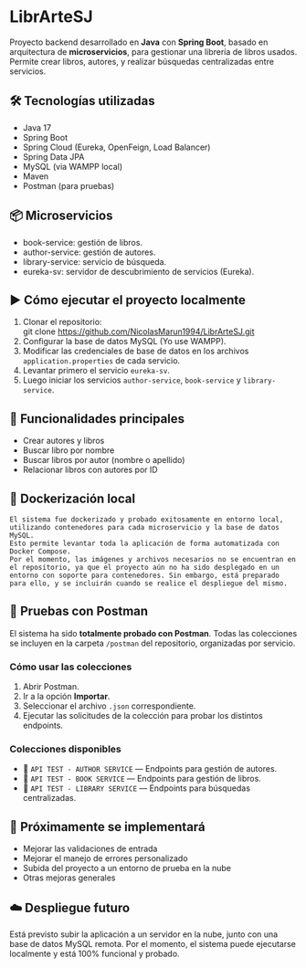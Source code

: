 # LibrArteSJ

Proyecto backend desarrollado en **Java** con **Spring Boot**, basado en arquitectura de **microservicios**, para gestionar una librería de libros usados. Permite crear libros, autores, y realizar búsquedas centralizadas entre servicios.

## 🛠️ Tecnologías utilizadas

- Java 17
- Spring Boot
- Spring Cloud (Eureka, OpenFeign, Load Balancer)
- Spring Data JPA
- MySQL (via WAMPP local)
- Maven
- Postman (para pruebas)

## 📦 Microservicios

- book-service: gestión de libros.
- author-service: gestión de autores.
- library-service: servicio de búsqueda.
- eureka-sv: servidor de descubrimiento de servicios (Eureka).

## ▶️ Cómo ejecutar el proyecto localmente

1. Clonar el repositorio:	
	git clone https://github.com/NicolasMarun1994/LibrArteSJ.git
2. Configurar la base de datos MySQL (Yo use WAMPP).
3. Modificar las credenciales de base de datos en los archivos `application.properties` de cada servicio.
4. Levantar primero el servicio `eureka-sv`.
5. Luego iniciar los servicios `author-service`, `book-service` y `library-service`.

## 🔎 Funcionalidades principales

- Crear autores y libros
- Buscar libro por nombre
- Buscar libros por autor (nombre o apellido)
- Relacionar libros con autores por ID

## 🐳 Dockerización local

	El sistema fue dockerizado y probado exitosamente en entorno local, utilizando contenedores para cada microservicio y la base de datos MySQL. 
	Esto permite levantar toda la aplicación de forma automatizada con Docker Compose.
	Por el momento, las imágenes y archivos necesarios no se encuentran en el repositorio, ya que el proyecto aún no ha sido desplegado en un entorno con soporte para contenedores. Sin embargo, está preparado para ello, y se incluirán cuando se realice el despliegue del mismo.

## 🧪 Pruebas con Postman

El sistema ha sido **totalmente probado con Postman**. Todas las colecciones se incluyen en la carpeta `/postman` del repositorio, organizadas por servicio.

### Cómo usar las colecciones

1. Abrir Postman.  
2. Ir a la opción **Importar**.  
3. Seleccionar el archivo `.json` correspondiente.  
4. Ejecutar las solicitudes de la colección para probar los distintos endpoints.

### Colecciones disponibles

- 📘 `API TEST - AUTHOR SERVICE` — Endpoints para gestión de autores.  
- 📗 `API TEST - BOOK SERVICE` — Endpoints para gestión de libros.  
- 📙 `API TEST - LIBRARY SERVICE` — Endpoints para búsquedas centralizadas.

## 🚧 Próximamente se implementará

- Mejorar las validaciones de entrada
- Mejorar el manejo de errores personalizado
- Subida del proyecto a un entorno de prueba en la nube
- Otras mejoras generales

## ☁️ Despliegue futuro

Está previsto subir la aplicación a un servidor en la nube, junto con una base de datos MySQL remota.
Por el momento, el sistema puede ejecutarse localmente y está 100% funcional y probado.

